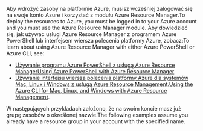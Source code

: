 
<span data-ttu-id="cac9b-101">Aby wdrożyć zasoby na platformie Azure, musisz wcześniej zalogować się na swoje konto Azure i korzystać z modułu Azure Resource Manager.</span><span class="sxs-lookup"><span data-stu-id="cac9b-101">To deploy the resources to Azure, you must be logged in to your Azure account and you must use the Azure Resource Manager module.</span></span> <span data-ttu-id="cac9b-102">Aby dowiedzieć się, jak używać usługi Azure Resource Manager z programem Azure PowerShell lub interfejsem wiersza polecenia platformy Azure, zobacz:</span><span class="sxs-lookup"><span data-stu-id="cac9b-102">To learn about using Azure Resource Manager with either Azure PowerShell or Azure CLI, see:</span></span>

* [<span data-ttu-id="cac9b-103">Używanie programu Azure PowerShell z usługą Azure Resource Manager</span><span class="sxs-lookup"><span data-stu-id="cac9b-103">Using Azure PowerShell with Azure Resource Manager</span></span>](../articles/azure-resource-manager/powershell-azure-resource-manager.md)
* <span data-ttu-id="cac9b-104">[Używanie interfejsu wiersza polecenia platformy Azure dla systemów Mac, Linux i Windows z usługą Azure Resource Management](../articles/azure-resource-manager/xplat-cli-azure-resource-manager.md).</span><span class="sxs-lookup"><span data-stu-id="cac9b-104">[Using the Azure CLI for Mac, Linux, and Windows with Azure Resource Management](../articles/azure-resource-manager/xplat-cli-azure-resource-manager.md).</span></span>

<span data-ttu-id="cac9b-105">W następujących przykładach założono, że na swoim koncie masz już grupę zasobów o określonej nazwie.</span><span class="sxs-lookup"><span data-stu-id="cac9b-105">The following examples assume you already have a resource group in your account with the specified name.</span></span> 

